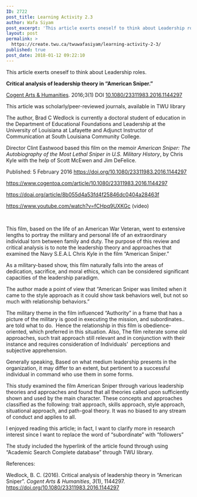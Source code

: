 ```yaml
---
ID: 2722
post_title: Learning Activity 2.3
author: Wafa Siyam
post_excerpt: 'This article exerts oneself to think about Leadership roles. Critical analysis of leadership theory in &ldquo;American Sniper.&rdquo; Cogent Arts &amp; Humanities. 2016;3(1) DOI&nbsp;10.1080/23311983.2016.1144297 This article was scholarly/peer-reviewed journals, available in TWU library The author, Brad C Wedlock is currently a doctoral student of education in the Department of Educational Foundations and Leadership at the University &hellip; <p><a href="https://create.twu.ca/twuwafasiyam/learning-activity-2-3/">Continue reading<span> "Learning Activity 2.3"</span></a></p>'
layout: post
permalink: >
  https://create.twu.ca/twuwafasiyam/learning-activity-2-3/
published: true
post_date: 2018-01-12 09:22:10
---
```

This article exerts oneself to think about Leadership roles.

<strong>Critical analysis of leadership theory in “American Sniper.”</strong>

<a href="https://doaj.org/toc/2331-1983">Cogent Arts &amp; Humanities</a>. 2016;3(1) DOI <a href="http://dx.doi.org/10.1080/23311983.2016.1144297">10.1080/23311983.2016.1144297</a>

This article was scholarly/peer-reviewed journals, available in TWU library

The author, Brad C Wedlock is currently a doctoral student of education in the Department of Educational Foundations and Leadership at the University of Louisiana at Lafayette and Adjunct Instructor of Communication at South Louisiana Community College.

Director Clint Eastwood based this film on the memoir <em>American Sniper: The Autobiography of the Most Lethal Sniper in U.S. Military History</em>, by Chris Kyle with the help of Scott McEwen and Jim DeFelice.

Published: 5 February 2016 <u><a href="https://doi.org/10.1080/23311983.2016.1144297">https://doi.org/10.1080/23311983.2016.1144297</a></u>

<a href="https://www.cogentoa.com/article/10.1080/23311983.2016.1144297">https://www.cogentoa.com/article/10.1080/23311983.2016.1144297</a>

<a href="https://doaj.org/article/8b055d4a53fd4f25846dc0404a28463f">https://doaj.org/article/8b055d4a53fd4f25846dc0404a28463f</a>

<a href="https://www.youtube.com/watch?v=fCHpq9UXKGc">https://www.youtube.com/watch?v=fCHpq9UXKGc</a> (video)

&nbsp;

This film, based on the life of an American War Veteran, went to extensive lengths to portray the military and personal life of an extraordinary individual torn between family and duty. The purpose of this review and critical analysis is to note the leadership theory and approaches that examined the Navy S.E.A.L Chris Kyle in the film “American Sniper.”

As a military-based show, this film naturally falls into the areas of dedication, sacrifice, and moral ethics, which can be considered significant capacities of the leadership paradigm.

The author made a point of view that “American Sniper was limited when it came to the style approach as it could show task behaviors well, but not so much with relationship behaviors.”

The military theme in the film influenced “Authority” in a frame that has a picture of the military is good in executing the mission, and subordinates.. are told what to do.  Hence the relationship in this film is obedience-oriented, which preferred in this situation. Also, The film reiterate some old approaches, such trait approach still relevant and in conjunction with their instance and requires consideration of Individuals’  perceptions and subjective apprehension.

Generally speaking, Based on what medium leadership presents in the organization, it may differ to an extent, but pertinent to a successful individual in command who use them in some forms.

This study examined the film American Sniper through various leadership theories and approaches and found that all theories called upon sufficiently shown and used by the main character. These concepts and approaches classified as the following: trait approach, skills approach, style approach, situational approach, and path-goal theory. It was no biased to any stream of conduct and applies to all.

I enjoyed reading this article; in fact, I want to clarify more in research interest since I want to replace the word of &#8220;subordinate&#8221; with &#8220;followers&#8221;

The study included the hyperlink of the article found through using “Academic Search Complete database” through TWU library.

References:

Wedlock, B. C. (2016). Critical analysis of leadership theory in “American Sniper”. <i>Cogent Arts &amp; Humanities</i>, <i>3</i>(1), 1144297. https://doi.org/10.1080/23311983.2016.1144297

&nbsp;